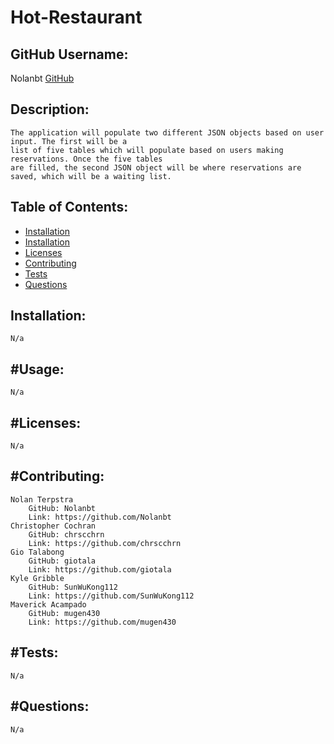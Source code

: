 # Hot-Restaurant

## GitHub Username:
Nolanbt
[GitHub](https://github.com/Nolanbt/Hot-Restaurant)

##  Description:

    The application will populate two different JSON objects based on user input. The first will be a
    list of five tables which will populate based on users making reservations. Once the five tables
    are filled, the second JSON object will be where reservations are saved, which will be a waiting list.

## Table of Contents:
  * [Installation](##installation)
  * [Installation](#usage)
  * [Licenses](#licenses)
  * [Contributing](#contributing)
  * [Tests](#tests)
  * [Questions](#questions)

## Installation:
    N/a

## #Usage:
    N/a

## #Licenses:
    N/a

## #Contributing:
    Nolan Terpstra
        GitHub: Nolanbt
        Link: https://github.com/Nolanbt
    Christopher Cochran
        GitHub: chrscchrn
        Link: https://github.com/chrscchrn
    Gio Talabong
        GitHub: giotala
        Link: https://github.com/giotala
    Kyle Gribble
        GitHub: SunWuKong112
        Link: https://github.com/SunWuKong112
    Maverick Acampado
        GitHub: mugen430
        Link: https://github.com/mugen430


## #Tests:

    N/a

## #Questions:

    N/a


